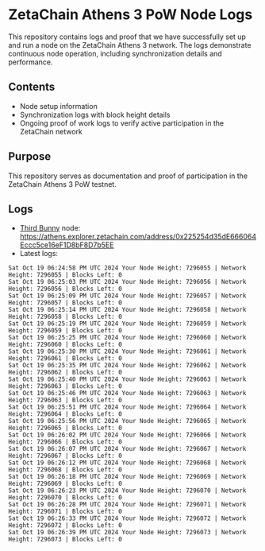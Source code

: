 # ZetaChain Athens 3 PoW Node Logs
This repository contains logs and proof that we have successfully set up and run a node on the ZetaChain Athens 3 network. The logs demonstrate continuous node operation, including synchronization details and performance.

## Contents
- Node setup information
- Synchronization logs with block height details
- Ongoing proof of work logs to verify active participation in the ZetaChain network

## Purpose
This repository serves as documentation and proof of participation in the ZetaChain Athens 3 PoW testnet.

## Logs

- [Third Bunny](https://thirdbunny.xyz/) node: https://athens.explorer.zetachain.com/address/0x225254d35dE666064Eccc5ce16eF1D8bF8D7b5EE
- Latest logs:
```
Sat Oct 19 06:24:58 PM UTC 2024 Your Node Height: 7296055 | Network Height: 7296055 | Blocks Left: 0
Sat Oct 19 06:25:03 PM UTC 2024 Your Node Height: 7296056 | Network Height: 7296056 | Blocks Left: 0
Sat Oct 19 06:25:09 PM UTC 2024 Your Node Height: 7296057 | Network Height: 7296057 | Blocks Left: 0
Sat Oct 19 06:25:14 PM UTC 2024 Your Node Height: 7296058 | Network Height: 7296058 | Blocks Left: 0
Sat Oct 19 06:25:19 PM UTC 2024 Your Node Height: 7296059 | Network Height: 7296059 | Blocks Left: 0
Sat Oct 19 06:25:25 PM UTC 2024 Your Node Height: 7296060 | Network Height: 7296060 | Blocks Left: 0
Sat Oct 19 06:25:30 PM UTC 2024 Your Node Height: 7296061 | Network Height: 7296061 | Blocks Left: 0
Sat Oct 19 06:25:35 PM UTC 2024 Your Node Height: 7296062 | Network Height: 7296062 | Blocks Left: 0
Sat Oct 19 06:25:40 PM UTC 2024 Your Node Height: 7296063 | Network Height: 7296063 | Blocks Left: 0
Sat Oct 19 06:25:46 PM UTC 2024 Your Node Height: 7296063 | Network Height: 7296063 | Blocks Left: 0
Sat Oct 19 06:25:51 PM UTC 2024 Your Node Height: 7296064 | Network Height: 7296064 | Blocks Left: 0
Sat Oct 19 06:25:56 PM UTC 2024 Your Node Height: 7296065 | Network Height: 7296065 | Blocks Left: 0
Sat Oct 19 06:26:02 PM UTC 2024 Your Node Height: 7296066 | Network Height: 7296066 | Blocks Left: 0
Sat Oct 19 06:26:07 PM UTC 2024 Your Node Height: 7296067 | Network Height: 7296067 | Blocks Left: 0
Sat Oct 19 06:26:12 PM UTC 2024 Your Node Height: 7296068 | Network Height: 7296068 | Blocks Left: 0
Sat Oct 19 06:26:18 PM UTC 2024 Your Node Height: 7296069 | Network Height: 7296069 | Blocks Left: 0
Sat Oct 19 06:26:23 PM UTC 2024 Your Node Height: 7296070 | Network Height: 7296070 | Blocks Left: 0
Sat Oct 19 06:26:28 PM UTC 2024 Your Node Height: 7296071 | Network Height: 7296071 | Blocks Left: 0
Sat Oct 19 06:26:33 PM UTC 2024 Your Node Height: 7296072 | Network Height: 7296072 | Blocks Left: 0
Sat Oct 19 06:26:39 PM UTC 2024 Your Node Height: 7296073 | Network Height: 7296073 | Blocks Left: 0
```
